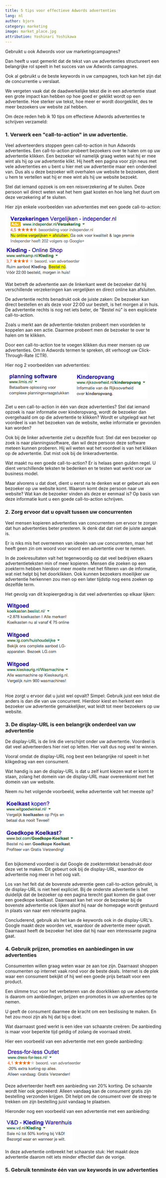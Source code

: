 ```yaml
---
title: 5 tips voor effectieve Adwords advertenties
lang: nl
author: bjorn
category: marketing
image: market_place.jpg
attribution: Yoshinari Yoshikawa
---
```


Gebruikt u ook Adwords voor uw marketingcampagnes?

Dan heeft u vast gemerkt dat de tekst van uw advertenties structureert een
belangrijke rol speelt in het succes van uw Adwords campagnes.

Ook al gebruikt u de beste keywords in uw campagnes, toch kan
het zijn dat de concurrentie u verslaat.

We vergeten vaak dat de daadwerkelijke tekst die in een advertentie staat
een grote impact kan hebben op hoe goed er geklikt wordt op een advertentie. Hoe
sterker uw tekst, hoe meer er wordt doorgeklikt, des te meer bezoekers uw
website zal hebben.

Om deze reden heb ik 10 tips om effectieve Adwords advertenties te schrijven
verzameld:

### 1. Verwerk een "call-to-action" in uw advertentie. ###

Veel adverteerders stoppen geen call-to-action in hun Adwords advertenties.
Een call-to-action probeert bezoekers over te halen om op uw advertentie
klikken. Een bezoeker wil namelijk graag weten wat hij er mee wint als hij op 
uw advertentie klikt. Hij heeft een pagina voor zijn neus met vele advertenties
en u bent u hier met uw advertentie maar een onderdeel van. Dus als u deze
bezoeker wilt overhalen uw website te bezoeken, dient u hem te vertellen wat hij
er mee wint als hij uw website bezoekt.

Stel dat iemand opzoek is om een reisverzekering af te sluiten. Deze persoon
wil direct weten wat het hem gaat kosten en hoe lang het duurt om deze
verzekering af te sluiten.

Hier zijn enkele voorbeelden van advertenties met een goede call-to-action:

![Call-to-Action Independer](/img/posts/call-to-action.png)
![Call-to-Action Wehkamp](/img/posts/call-to-action2.png)

Wat betreft de advertentie aan de linkerkant weet de bezoeker dat hij
verschillende verzekeringen kan vergelijken en direct online kan afsluiten.

De advertentie rechts benadrukt ook de juiste zaken: De bezoeker kan direct
bestellen en als deze voor 22:00 uur bestelt, is het morgen al in huis.
De advertentie rechts is nog net iets beter, de "Bestel n&uacute;" is een
expliciete call-to-action.

Zoals u merkt aan de advertentie-teksten probeert men voordelen te koppelen aan
een actie. Daarmee probeert men de bezoeker te over te halen om te klikken.

Door een call-to-action toe te voegen klikken dus meer mensen op uw
advertenties.
Om in Adwords termen te spreken, dit verhoogt uw Click-Through-Rate (CTR).

Hier nog 2 voorbeelden van advertenties:

![Ad zonder call-to-action](/img/posts/ad-without-call-to-action.png)
![Ad zonder call-to-action 2](/img/posts/ad-without-call-to-action2.png)

Ziet u een call-to-action in &eacute;&eacute;n van deze advertenties?
Stel dat iemand opzoek is naar informatie over kinderopvang, wordt de bezoeker
dan overgehaald om op die advertentie te klikken? Wordt er uitgelegd wat het
voordeel is van het bezoeken van de website, welke informatie er gevonden kan 
worden?

Ook bij de linker advertentie ziet u dezelfde fout: Stel dat een bezoeker
op zoek is naar planningssoftware, dan wil deze persoon deze software
meteen kunnen proberen. Hij wil weten wat het voordeel is van het klikken
op de advertentie. Dat mist ook bij de linkeradvertentie.

Wat maakt nu een goede call-to-action? Er is helaas geen gulden regel. U dient
verschillende teksten te bedenken en te testen wat werkt voor uw business model.

Maar alvorens u dat doet, dient u eerst na te denken wat er gebeurt als een
bezoeker op uw website komt. Waarom komt deze persoon naar uw website? Wat kan
de bezoeker vinden als deze er eenmaal is? Op basis van deze informatie kunt
u een goede call-to-action schrijven.


### 2. Zorg ervoor dat u opvalt tussen uw concurrenten ###

Veel mensen kopieren advertenties van concurrenten om ervoor te zorgen dat
hun advertenties beter presteren. Ik denk dat dat niet de juiste aanpak is.

Er is niks mis het overnemen van idee&euml;n van uw concurrenten, maar het heeft
geen zin om woord voor woord een advertentie over te nemen. 

In de zoekresultaten valt het tegenwoordig op dat veel bedrijven elkaars 
advertentieteksten min of meer kopieren. Mensen die zoeken op een zoekterm
hebben hierdoor meer moeite met het filteren van de informatie, wat niet helpt
bij het doorklikken. Ook kunnen bezoekers moeilijker uw advertentie herkennen
zou men op een later tijdstip nog eens zoeken op dezelfde term.

Het gevolg van dit kopieergedrag is dat veel advertenties op elkaar lijken:

![Gekopieerde ads](/img/posts/copied-ads.png)

Hoe zorgt u ervoor dat u juist wel opvalt? Simpel: Gebruik juist een tekst die
anders is dan die van uw concurrent. Hierdoor kiest en herkent een bezoeker uw
advertentie gemakkelijker, wat leidt tot meer bezoekers op uw website.

### 3. De display-URL is een belangrijk onderdeel van uw advertentie ###

De display-URL is de link die verschijnt onder uw advertentie. Voordeel is dat 
veel adverteerders hier niet op letten. Hier valt dus nog veel te winnen.

Vooral omdat de display-URL nog best een belangrijke rol speelt in het
klikgedrag van een consument.

Wat handig is aan de display-URL is dat u zelf kunt kiezen wat er komt te staan,
zolang het domein van de display-URL maar overeenkomt met het domein van uw
website.

Neem nu het volgende voorbeeld, welke advertentie valt het meeste op? 

![Ads met goede display-urls](/img/posts/display-urls.png)

Een bijkomend voordeel is dat Google de zoektermtekst benadrukt door deze vet 
te maken. Dit gebeurt ook bij de display-URL, waardoor de advertentie nog meer
in het oog valt.

Los van het feit dat de bovenste adverentie geen call-to-action gebruikt, is de
display-URL is niet heel expliciet. Bij de onderste advertentie is het duidelijk
dat de bezoeker op een pagina terecht gaat komen die gaat over een goedkope
koelkast. Daarnaast kan het voor de bezoeker bij de bovenste advertentie ook
lijken alsof hij naar de homepage wordt gestuurd in plaats van naar een
relevante pagina.

Concluderend, gebruik als het kan de keywords ook in de display-URL's. Google
maakt deze woorden vet, waardoor de advertentie meer opvalt. Daarnaast heeft 
de bezoeker het idee dat hij naar een interessante pagina gaat.

### 4. Gebruik prijzen, promoties en aanbiedingen in uw advertenties ###

Consumenten willen graag weten waar ze aan toe zijn. Daarnaast shoppen 
consumenten op internet vaak rond voor de beste deals. Internet is de plek
waar een consument bekijkt of hij wel een goede prijs betaalt voor een product.

Een slimme truc voor het verbeteren van de doorklikken op uw advertentie is
daarom om aanbiedingen, prijzen en promoties in uw advertenties op te nemen.

U geeft de consument daarmee de kracht om een beslissing te maken. En het zou mooi
zijn als hij dat bij u doet.

Wat daarnaast goed werkt is een idee van schaarste cre&euml;ren: De aanbieding
is maar voor beperkte tijd geldig of zolang de voorraad strekt.

Hier een voorbeeld van een advertentie met een goede aanbieding:

![Ad met een goede aanbieding](/img/posts/limited-offer.png)

Deze adverteerder heeft een aanbieding van 20% korting. De schaarste wordt 
hier ook gecre&euml;erd: Alleen vandaag kan de consument gratis zijn bestelling
verzonden krijgen. Dit helpt om de consument over de streep te trekken om zijn
bestelling juist vandaag te plaatsen.

Hieronder nog een voorbeeld van een advertentie met een aanbieding:

![Ad met aanbieding zonder schaarste](/img/posts/offer-without-scarcity.png)

In deze advertentie ontbreekt het schaarste stuk: Het maakt deze advertentie
daarom n&eacute;t iets minder effectief dan de vorige.

### 5. Gebruik tenminste &eacute;&eacute;n van uw keywords in uw advertenties ###



